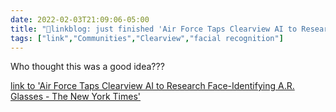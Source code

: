 ```yaml
---
date: 2022-02-03T21:09:06-05:00
title: "🔗linkblog: just finished 'Air Force Taps Clearview AI to Research Face-Identifying A.R. Glasses - The New York Times'"
tags: ["link","Communities","Clearview","facial recognition"]
---
```

Who thought this was a good idea???
 
[link to 'Air Force Taps Clearview AI to Research Face-Identifying A.R. Glasses - The New York Times'](https://www.nytimes.com/2022/02/03/technology/air-force-clearview-ai-glasses.html)
